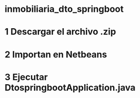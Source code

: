# inmobiliaria_dto_springboot

# 1 Descargar el archivo .zip
# 2 Importan en Netbeans
# 3 Ejecutar DtospringbootApplication.java
